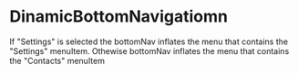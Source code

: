 # DinamicBottomNavigatiomn 

If "Settings" is selected the bottomNav inflates the menu that contains the "Settings" menuItem.
Othewise bottomNav inflates the menu that contains the "Contacts" menuItem
